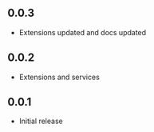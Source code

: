 ## 0.0.3
* Extensions updated and docs updated

## 0.0.2
* Extensions and services

## 0.0.1
* Initial release